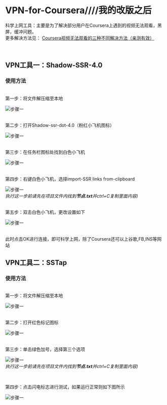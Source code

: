 # VPN-for-Coursera////我的改版之后


科学上网工具：主要是为了解决部分用户在Coursera上遇到的视频无法观看，黑屏，缓冲问题。<br>更多解决方法见：
[Coursera视频无法观看的三种不同解决方法（亲测有效）](https://blog.csdn.net/qq_39521554/article/details/79039548#comments)

<br>

## VPN工具一：Shadow-SSR-4.0 
### 使用方法<br>

<br>
第一步：将文件解压缩至本地<br>

![步骤一](https://github.com/Y1ran/JavaSE/blob/master/%E6%95%99%E7%A8%8B%E5%9B%BE%E7%89%87/1.JPG)

<br>
第二步：打开Shadow-ssr-dot-4.0（粉红小飞机图标）<br>

![步骤一](https://github.com/Y1ran/JavaSE/blob/master/%E6%95%99%E7%A8%8B%E5%9B%BE%E7%89%87/2.JPG)

<br>
第三步：在任务栏图标处找到白色小飞机<br>

![步骤一](https://github.com/Y1ran/JavaSE/blob/master/%E6%95%99%E7%A8%8B%E5%9B%BE%E7%89%87/3.JPG)

<br>
第四步：右键白色小飞机，选择import-SSR links from-clipboard 


![步骤一](https://github.com/Y1ran/JavaSE/blob/master/%E6%95%99%E7%A8%8B%E5%9B%BE%E7%89%87/4.JPG)
<br>
*执行这一步前请先在项目文件内找到**节点.txt**并ctrl+C复制里面内容)*

<br>
第五步：双击白色小飞机，更改设置如下
<br>

![步骤一](https://github.com/Y1ran/JavaSE/blob/master/%E6%95%99%E7%A8%8B%E5%9B%BE%E7%89%87/Capture.JPG)

<br>此时点击OK进行连接，即可科学上网，除了Coursera还可以上谷歌,FB,INS等网站

## VPN工具二：SSTap
### 使用方法<br>

<br>
第一步：将文件解压缩至本地<br>

![步骤一](https://github.com/Y1ran/JavaSE/blob/master/%E6%95%99%E7%A8%8B%E5%9B%BE%E7%89%87/5.JPG)

<br>
第二步：打开红色标记图标<br>

![步骤一](https://github.com/Y1ran/JavaSE/blob/master/%E6%95%99%E7%A8%8B%E5%9B%BE%E7%89%87/6.JPG)

<br>
第三步：单击绿色加号，选择第三个选项<br>

![步骤一](https://github.com/Y1ran/JavaSE/blob/master/%E6%95%99%E7%A8%8B%E5%9B%BE%E7%89%87/7.JPG)
<br>
*执行这一步前请先在项目文件内找到**节点.txt**并ctrl+C复制里面内容)*

<br>

第四步：点击闪电标志进行测试，如果运行正常则如下图所示 <br>

![步骤一](https://github.com/Y1ran/JavaSE/blob/master/%E6%95%99%E7%A8%8B%E5%9B%BE%E7%89%87/8.JPG)
